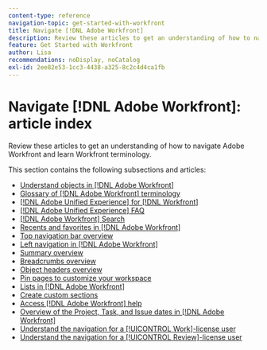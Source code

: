 ```yaml
---
content-type: reference
navigation-topic: get-started-with-workfront
title: Navigate [!DNL Adobe Workfront]
description: Review these articles to get an understanding of how to navigate Adobe Workfront and learn Workfront terminology.
feature: Get Started with Workfront
author: Lisa
recommendations: noDisplay, noCatalog
exl-id: 2ee82e53-1cc3-4438-a325-8c2c4d4ca1fb
---
```

# Navigate [!DNL Adobe Workfront]: article index

Review these articles to get an understanding of how to navigate Adobe Workfront and learn Workfront terminology.

This section contains the following subsections and articles:

* [Understand objects in [!DNL Adobe Workfront]](../../workfront-basics/navigate-workfront/workfront-navigation/understand-objects.md)
* [Glossary of [!DNL Adobe Workfront] terminology](../../workfront-basics/navigate-workfront/workfront-navigation/workfront-terminology-glossary.md)
* [[!DNL Adobe Unified Experience] for [!DNL Workfront]](/help/quicksilver/workfront-basics/navigate-workfront/workfront-navigation/adobe-unified-experience.md)
* [[!DNL Adobe Unified Experience] FAQ](/help/quicksilver/workfront-basics/navigate-workfront/workfront-navigation/unified-experience-faq.md)
* [[!DNL Adobe Workfront] Search](../../workfront-basics/navigate-workfront/search/search.md)
* [Recents and favorites in [!DNL Adobe Workfront]](../../workfront-basics/navigate-workfront/recent-and-favorites/recent-and-favorites.md)
* [Top navigation bar overview](../../workfront-basics/the-new-workfront-experience/global-navigation-overview.md)
* [Left navigation in [!DNL Adobe Workfront]](../../workfront-basics/the-new-workfront-experience/simplified-left-navigation.md)
* [Summary overview](../../workfront-basics/the-new-workfront-experience/summary-overview.md)
* [Breadcrumbs overview](../../workfront-basics/the-new-workfront-experience/breadcrumb-overview.md)
* [Object headers overview](../../workfront-basics/the-new-workfront-experience/new-object-headers.md)
* [Pin pages to customize your workspace](../../workfront-basics/the-new-workfront-experience/pin-pages.md)
* [Lists in [!DNL Adobe Workfront]](../../workfront-basics/navigate-workfront/use-lists/lists.md)
* [Create custom sections](/help/quicksilver/workfront-basics/manage-your-account-and-profile/configuring-your-user-profile/create-custom-tabs.md)
* [Access [!DNL Adobe Workfront] help](../../workfront-basics/navigate-workfront/workfront-navigation/access-workfront-help.md)
* [Overview of the Project, Task, and Issue dates in [!DNL Adobe Workfront]](../../workfront-basics/navigate-workfront/workfront-navigation/definitions-pti-dates.md)
* [Understand the navigation for a [!UICONTROL Work]-license user](../../workfront-basics/navigate-workfront/workfront-navigation/worker-global-navigation-bar.md)
* [Understand the navigation for a [!UICONTROL Review]-license user](../../workfront-basics/navigate-workfront/workfront-navigation/reviewer-global-navigation-bar.md)
